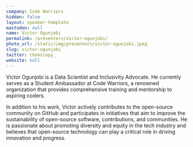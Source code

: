 ```yaml
---
company: Code Warriors
hidden: false
layout: speaker-template
mastodon: null
name: Victor Ogunjobi
permalink: /presenters/victor-ogunjobi/
photo_url: /static/img/presenters/victor-ogunjobi.jpeg
slug: victor-ogunjobi
twitter: chemicopy_
website: null
---
```


Victor Ogunjobi is a Data Scientist and Inclusivity Advocate. He currently serves as a Student Ambassador at Code Warriors, a renowned organization that provides comprehensive training and mentorship to aspiring coders.

In addition to his work, Victor actively contributes to the open-source community on GitHub and participates in initiatives that aim to improve the sustainability of open-source software, contributions, and communities. He is passionate about promoting diversity and equity in the tech industry and believes that open-source technology can play a critical role in driving innovation and progress.
